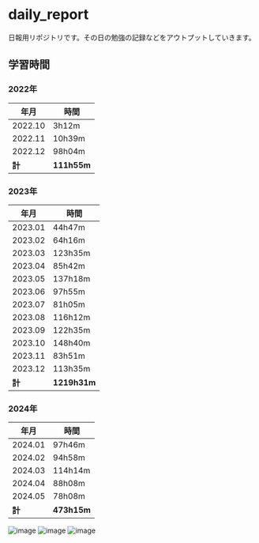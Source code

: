 # daily_report
日報用リポジトリです。その日の勉強の記録などをアウトプットしていきます。

## 学習時間
### 2022年
| 年月    | 時間    |
| ------- | ------- |
| 2022.10 | 3h12m   |
| 2022.11 | 10h39m  |
| 2022.12 | 98h04m  |
| **計**  | **111h55m** |

### 2023年
| 年月    | 時間     |
| ------- | -------- |
| 2023.01 | 44h47m   |
| 2023.02 | 64h16m   |
| 2023.03 | 123h35m  |
| 2023.04 | 85h42m   |
| 2023.05 | 137h18m  |
| 2023.06 | 97h55m   |
| 2023.07 | 81h05m   |
| 2023.08 | 116h12m  |
| 2023.09 | 122h35m  |
| 2023.10 | 148h40m  |
| 2023.11 | 83h51m   |
| 2023.12 | 113h35m  |
| **計**  | **1219h31m** |

### 2024年
| 年月    | 時間    |
| ------- | ------- |
| 2024.01 | 97h46m  |
| 2024.02 | 94h58m  |
| 2024.03 | 114h14m |
| 2024.04 | 88h08m  |
| 2024.05 | 78h08m  |
| **計**  | **473h15m** |

![image](https://github.com/nil-ramuda/daily_report/assets/94735931/45aa5dde-2f28-4de9-b04f-98100210d19f)
![image](https://github.com/nil-ramuda/daily_report/assets/94735931/fd56894a-dad5-4174-abd5-b293a849650e)
![image](https://github.com/nil-ramuda/daily_report/assets/94735931/d1df1ef7-9045-4d22-baae-27d02aac920d)

